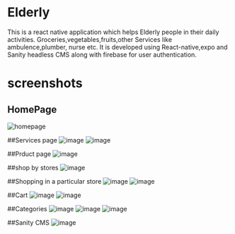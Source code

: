 # Elderly
This is a react native application which helps Elderly people in their daily activities. Groceries,vegetables,fruits,other Services like ambulence,plumber, nurse etc.
It is developed using React-native,expo and Sanity headless CMS along with firebase for user authentication. 
# screenshots 
## HomePage
![homepage](https://github.com/Manojvbhat/Elderly/assets/99398172/460dfcf2-64be-4a5c-85ec-43ca6675dcd2)

##Services page
![image](https://github.com/Manojvbhat/Elderly/assets/99398172/7835ac93-6999-48f8-930e-e1f9436dfc38)
![image](https://github.com/Manojvbhat/Elderly/assets/99398172/638367c6-74f3-4452-9a7e-12952d18d278)

##Prduct page
![image](https://github.com/Manojvbhat/Elderly/assets/99398172/7ebd7943-78d5-4b97-993d-d237db6262c0)

##shop by stores
![image](https://github.com/Manojvbhat/Elderly/assets/99398172/c9bfd8c9-801d-49c5-a147-14cb68df27fe)

##Shopping in a particular store
![image](https://github.com/Manojvbhat/Elderly/assets/99398172/7a1e25a4-8b29-4845-a63c-078e9be4f4b5)
![image](https://github.com/Manojvbhat/Elderly/assets/99398172/ef8a9051-7472-469b-8115-e5dc4b95fe48)

##Cart
![image](https://github.com/Manojvbhat/Elderly/assets/99398172/f346acac-d2f6-4eac-b60e-3f31ffb2a736)
![image](https://github.com/Manojvbhat/Elderly/assets/99398172/c94e3255-81da-46b2-996d-1979db5bb957)


##Categories
![image](https://github.com/Manojvbhat/Elderly/assets/99398172/98a98e35-9414-4140-a6ab-86d327e8c324)
![image](https://github.com/Manojvbhat/Elderly/assets/99398172/039fca6f-80e6-4c3d-9e9b-fcd6b427385a)
![image](https://github.com/Manojvbhat/Elderly/assets/99398172/8ab9db69-c41a-4203-a582-6f34d4d9229f)

##Sanity CMS
![image](https://github.com/Manojvbhat/Elderly/assets/99398172/e77ded32-0634-4563-ad8b-be972813fd7c)
